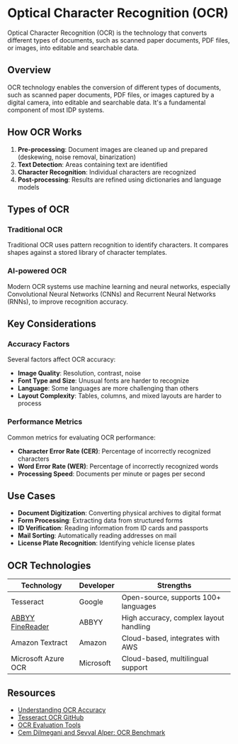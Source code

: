 # Optical Character Recognition (OCR)

Optical Character Recognition (OCR) is the technology that converts different types of documents, such as scanned paper documents, PDF files, or images, into editable and searchable data.

## Overview

OCR technology enables the conversion of different types of documents, such as scanned paper documents, PDF files, or images captured by a digital camera, into editable and searchable data. It's a fundamental component of most IDP systems.

## How OCR Works

1. **Pre-processing**: Document images are cleaned up and prepared (deskewing, noise removal, binarization)
2. **Text Detection**: Areas containing text are identified
3. **Character Recognition**: Individual characters are recognized
4. **Post-processing**: Results are refined using dictionaries and language models

## Types of OCR

### Traditional OCR

Traditional OCR uses pattern recognition to identify characters. It compares shapes against a stored library of character templates.

### AI-powered OCR

Modern OCR systems use machine learning and neural networks, especially Convolutional Neural Networks (CNNs) and Recurrent Neural Networks (RNNs), to improve recognition accuracy.

## Key Considerations

### Accuracy Factors

Several factors affect OCR accuracy:

- **Image Quality**: Resolution, contrast, noise
- **Font Type and Size**: Unusual fonts are harder to recognize
- **Language**: Some languages are more challenging than others
- **Layout Complexity**: Tables, columns, and mixed layouts are harder to process

### Performance Metrics

Common metrics for evaluating OCR performance:

- **Character Error Rate (CER)**: Percentage of incorrectly recognized characters
- **Word Error Rate (WER)**: Percentage of incorrectly recognized words
- **Processing Speed**: Documents per minute or pages per second

## Use Cases

- **Document Digitization**: Converting physical archives to digital format
- **Form Processing**: Extracting data from structured forms
- **ID Verification**: Reading information from ID cards and passports
- **Mail Sorting**: Automatically reading addresses on mail
- **License Plate Recognition**: Identifying vehicle license plates

## OCR Technologies

| Technology                                       | Developer | Strengths |
|--------------------------------------------------|-----------|-----------|
| Tesseract                                        | Google | Open-source, supports 100+ languages |
| [ABBYY FineReader](../../vendors/abbyy/index.md) | ABBYY | High accuracy, complex layout handling |
| Amazon Textract                                  | Amazon | Cloud-based, integrates with AWS |
| Microsoft Azure OCR                              | Microsoft | Cloud-based, multilingual support |

## Resources

- [Understanding OCR Accuracy](https://www.abbyy.com/ocr-sdk/evaluate-ocr-quality/)
- [Tesseract OCR GitHub](https://github.com/tesseract-ocr/tesseract)
- [OCR Evaluation Tools](https://github.com/impactcentre/ocrevaluation)
- [Cem Dilmegani and Şevval Alper: OCR Benchmark](https://research.aimultiple.com/ocr-accuracy/)
